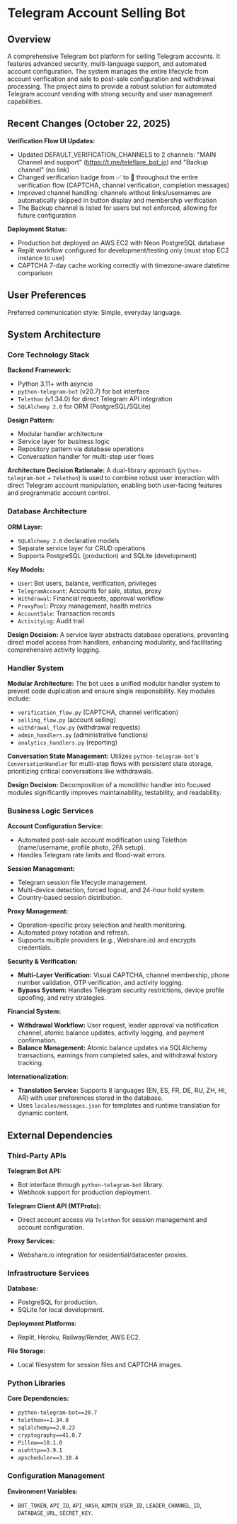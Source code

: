 # Telegram Account Selling Bot

## Overview

A comprehensive Telegram bot platform for selling Telegram accounts. It features advanced security, multi-language support, and automated account configuration. The system manages the entire lifecycle from account verification and sale to post-sale configuration and withdrawal processing. The project aims to provide a robust solution for automated Telegram account vending with strong security and user management capabilities.

## Recent Changes (October 22, 2025)

**Verification Flow UI Updates:**
- Updated DEFAULT_VERIFICATION_CHANNELS to 2 channels: "MAIN Channel and support" (https://t.me/teleflare_bot_io) and "Backup channel" (no link)
- Changed verification badge from ✅ to 💠 throughout the entire verification flow (CAPTCHA, channel verification, completion messages)
- Improved channel handling: channels without links/usernames are automatically skipped in button display and membership verification
- The Backup channel is listed for users but not enforced, allowing for future configuration

**Deployment Status:**
- Production bot deployed on AWS EC2 with Neon PostgreSQL database
- Replit workflow configured for development/testing only (must stop EC2 instance to use)
- CAPTCHA 7-day cache working correctly with timezone-aware datetime comparison

## User Preferences

Preferred communication style: Simple, everyday language.

## System Architecture

### Core Technology Stack

**Backend Framework:**
- Python 3.11+ with asyncio
- `python-telegram-bot` (v20.7) for bot interface
- `Telethon` (v1.34.0) for direct Telegram API integration
- `SQLAlchemy 2.0` for ORM (PostgreSQL/SQLite)

**Design Pattern:**
- Modular handler architecture
- Service layer for business logic
- Repository pattern via database operations
- Conversation handler for multi-step user flows

**Architecture Decision Rationale:**
A dual-library approach (`python-telegram-bot` + `Telethon`) is used to combine robust user interaction with direct Telegram account manipulation, enabling both user-facing features and programmatic account control.

### Database Architecture

**ORM Layer:**
- `SQLAlchemy 2.0` declarative models
- Separate service layer for CRUD operations
- Supports PostgreSQL (production) and SQLite (development)

**Key Models:**
- `User`: Bot users, balance, verification, privileges
- `TelegramAccount`: Accounts for sale, status, proxy
- `Withdrawal`: Financial requests, approval workflow
- `ProxyPool`: Proxy management, health metrics
- `AccountSale`: Transaction records
- `ActivityLog`: Audit trail

**Design Decision:**
A service layer abstracts database operations, preventing direct model access from handlers, enhancing modularity, and facilitating comprehensive activity logging.

### Handler System

**Modular Architecture:**
The bot uses a unified modular handler system to prevent code duplication and ensure single responsibility. Key modules include:
- `verification_flow.py` (CAPTCHA, channel verification)
- `selling_flow.py` (account selling)
- `withdrawal_flow.py` (withdrawal requests)
- `admin_handlers.py` (administrative functions)
- `analytics_handlers.py` (reporting)

**Conversation State Management:**
Utilizes `python-telegram-bot`'s `ConversationHandler` for multi-step flows with persistent state storage, prioritizing critical conversations like withdrawals.

**Design Decision:**
Decomposition of a monolithic handler into focused modules significantly improves maintainability, testability, and readability.

### Business Logic Services

**Account Configuration Service:**
- Automated post-sale account modification using Telethon (name/username, profile photo, 2FA setup).
- Handles Telegram rate limits and flood-wait errors.

**Session Management:**
- Telegram session file lifecycle management.
- Multi-device detection, forced logout, and 24-hour hold system.
- Country-based session distribution.

**Proxy Management:**
- Operation-specific proxy selection and health monitoring.
- Automated proxy rotation and refresh.
- Supports multiple providers (e.g., Webshare.io) and encrypts credentials.

**Security & Verification:**
- **Multi-Layer Verification:** Visual CAPTCHA, channel membership, phone number validation, OTP verification, and activity logging.
- **Bypass System:** Handles Telegram security restrictions, device profile spoofing, and retry strategies.

**Financial System:**
- **Withdrawal Workflow:** User request, leader approval via notification channel, atomic balance updates, activity logging, and payment confirmation.
- **Balance Management:** Atomic balance updates via SQLAlchemy transactions, earnings from completed sales, and withdrawal history tracking.

**Internationalization:**
- **Translation Service:** Supports 8 languages (EN, ES, FR, DE, RU, ZH, HI, AR) with user preferences stored in the database.
- Uses `locales/messages.json` for templates and runtime translation for dynamic content.

## External Dependencies

### Third-Party APIs

**Telegram Bot API:**
- Bot interface through `python-telegram-bot` library.
- Webhook support for production deployment.

**Telegram Client API (MTProto):**
- Direct account access via `Telethon` for session management and account configuration.

**Proxy Services:**
- Webshare.io integration for residential/datacenter proxies.

### Infrastructure Services

**Database:**
- PostgreSQL for production.
- SQLite for local development.

**Deployment Platforms:**
- Replit, Heroku, Railway/Render, AWS EC2.

**File Storage:**
- Local filesystem for session files and CAPTCHA images.

### Python Libraries

**Core Dependencies:**
- `python-telegram-bot==20.7`
- `telethon==1.34.0`
- `sqlalchemy==2.0.23`
- `cryptography==41.0.7`
- `Pillow==10.1.0`
- `aiohttp==3.9.1`
- `apscheduler==3.10.4`

### Configuration Management

**Environment Variables:**
- `BOT_TOKEN`, `API_ID`, `API_HASH`, `ADMIN_USER_ID`, `LEADER_CHANNEL_ID`, `DATABASE_URL`, `SECRET_KEY`.